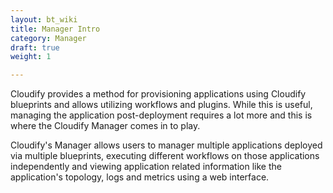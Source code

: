 ```yaml
---
layout: bt_wiki
title: Manager Intro
category: Manager
draft: true
weight: 1

---
```


Cloudify provides a method for provisioning applications using Cloudify blueprints and allows utilizing workflows and plugins. While this is useful, managing the application post-deployment requires a lot more and this is where the Cloudify Manager comes in to play.

Cloudify's Manager allows users to manager multiple applications deployed via multiple blueprints, executing different workflows on those applications independently and viewing application related information like the application's topology, logs and metrics using a web interface.
